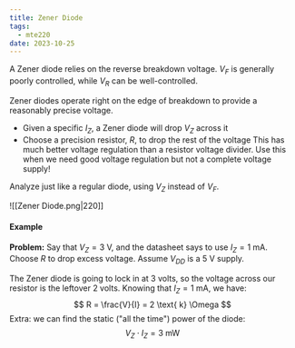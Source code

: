 ```yaml
---
title: Zener Diode
tags:
  - mte220
date: 2023-10-25
---
```

A Zener diode relies on the reverse breakdown voltage. $V_{F}$ is generally poorly controlled, while $V_{R}$ can be well-controlled.

Zener diodes operate right on the edge of breakdown to provide a reasonably precise voltage.
- Given a specific $I_{Z}$, a Zener diode will drop $V_{Z}$ across it
- Choose a precision resistor, $R$, to drop the rest of the voltage
This has much better voltage regulation than a resistor voltage divider. Use this when we need good voltage regulation but not a complete voltage supply!

Analyze just like a regular diode, using $V_{Z}$ instead of $V_{F}$. 

![[Zener Diode.png|220]]

#### Example
**Problem:** Say that $V_{Z} = 3\text{ V}$, and the datasheet says to use $I_{Z} = 1\text{ mA}$. Choose $R$ to drop excess voltage. Assume $V_{DD}$ is a $5\text{ V}$ supply.

The Zener diode is going to lock in at 3 volts, so the voltage across our resistor is the leftover 2 volts. Knowing that $I_{Z} = 1\text{ mA}$, we have:
$$
R = \frac{V}{I} = 2 \text{ k} \Omega
$$
Extra: we can find the static ("all the time") power of the diode:
$$
	V_{Z} \cdot I_{Z} = 3\text{ mW}
$$
